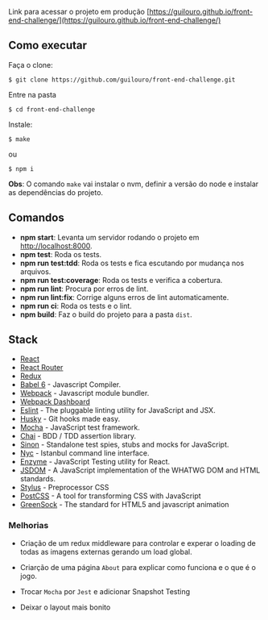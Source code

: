 <!-- ## Jogo de Tarot utilizando React + Redux -->

Link para acessar o projeto em produção [https://guilouro.github.io/front-end-challenge/](https://guilouro.github.io/front-end-challenge/)

## Como executar

Faça o clone:
```
$ git clone https://github.com/guilouro/front-end-challenge.git
```

Entre na pasta
```
$ cd front-end-challenge
```

Instale:
```
$ make
```
ou

```
$ npm i
```

**Obs**: O comando `make` vai instalar o nvm, definir a versão do node e instalar as dependências do projeto.


## Comandos

* **npm start**: Levanta um servidor rodando o projeto em [http://localhost:8000](http://localhost:8000).
* **npm test**: Roda os tests.
* **npm run test:tdd**: Roda os tests e fica escutando por mudança nos arquivos.
* **npm run test:coverage**: Roda os tests e verifica a cobertura.
* **npm run lint**: Procura por erros de lint.
* **npm run lint:fix**: Corrige alguns erros de lint automaticamente.
* **npm run ci**: Roda os tests e o lint.
* **npm build**: Faz o build do projeto para a pasta `dist`.

## Stack

- [React](https://facebook.github.io/react/)
- [React Router](https://github.com/ReactTraining/react-router)
- [Redux](http://redux.js.org/docs/introduction/)
- [Babel 6](https://babeljs.io/) - Javascript Compiler.
- [Webpack](https://webpack.github.io/) - Javascript module bundler.
- [Webpack Dashboard](https://github.com/FormidableLabs/webpack-dashboard)
- [Eslint](http://eslint.org/) - The pluggable linting utility for JavaScript and JSX.
- [Husky](https://github.com/typicode/husky) - Git hooks made easy.
- [Mocha](https://mochajs.org/) - JavaScript test framework.
- [Chai](http://chaijs.com/) - BDD / TDD assertion library.
- [Sinon](http://sinonjs.org/) - Standalone test spies, stubs and mocks for JavaScript.
- [Nyc](https://github.com/istanbuljs/nyc) - Istanbul command line interface.
- [Enzyme](http://airbnb.io/enzyme/) - JavaScript Testing utility for React.
- [JSDOM](https://github.com/tmpvar/jsdom) - A JavaScript implementation of the WHATWG DOM and HTML standards.
- [Stylus](http://stylus-lang.com/) - Preprocessor CSS
- [PostCSS](http://postcss.org/) - A tool for transforming CSS with JavaScript
- [GreenSock](https://greensock.com/gsap) - The standard for HTML5 and javascript animation

### Melhorias

- Criação de um redux middleware para controlar e experar o loading de todas as imagens externas gerando um load global.

- Criarção de uma página `About` para explicar como funciona e o que é o jogo.

- Trocar `Mocha` por `Jest` e adicionar Snapshot Testing

- Deixar o layout mais bonito
